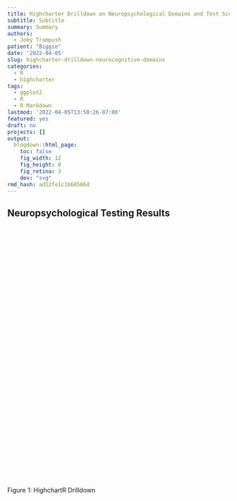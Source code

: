 ```yaml
---
title: Highcharter Drilldown on Neuropsychological Domains and Test Scores
subtitle: Subtitle
summary: Summary
authors:
  - Joey Trampush
patient: "Biggie"
date: '2022-04-05'
slug: highcharter-drilldown-neurocognitive-domains
categories:
  - R
  - highcharter
tags:
  - ggplot2
  - R
  - R Markdown
lastmod: '2022-04-05T13:50:26-07:00'
featured: yes
draft: no
projects: []
output:
  blogdown::html_page:
    toc: false
    fig_width: 12
    fig_height: 8
    fig_retina: 3
    dev: "svg"
rmd_hash: ad12fe1c1b68566d
---
```


<script src="{{< blogdown/postref >}}index_files/htmlwidgets/htmlwidgets.js"></script>
<script src="{{< blogdown/postref >}}index_files/pymjs/pym.v1.js"></script>
<script src="{{< blogdown/postref >}}index_files/widgetframe-binding/widgetframe.js"></script>

## Neuropsychological Testing Results

<style type="text/css">
aside {
  margin-left: 100%;
  position: absolute;
}
</style>
<style type="text/css">
img {
  width: 200vw;
  margin-left: calc(50% - 50vw);
}
</style>
<style type="text/css">
rect[Attributes Style] {
    fill: transparent;
    x: 0;
    y: 0;
    width: 1200;
    height: 800;
    rx: 0;
    ry: 0;
}
</style>
<style type="text/css">
.drilld {
  width: 300vw;
  margin-left: calc(50% - 50vw);
}
</style>

<div class="figure">

<div id="htmlwidget-1" style="width:100%;height:576px;" class="widgetframe html-widget"></div>
<script type="application/json" data-for="htmlwidget-1">{"x":{"url":"figs//widgets/widget_drilldown-plot.html","options":{"xdomain":"*","allowfullscreen":false,"lazyload":false}},"evals":[],"jsHooks":[]}</script>
<p class="caption">
Figure 1: HighchartR Drilldown
</p>

</div>
